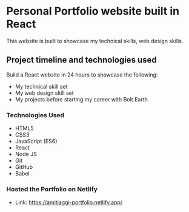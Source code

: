 # Personal Portfolio website built in React

This website is built to showcase my technical skills, web design skills.


## Project timeline and technologies used

Build a React website in 24 hours to showcase the following:
* My technical skill set
* My web design skill set
* My projects before starting my career with Bolt.Earth


### Technologies Used

* HTML5
* CSS3
* JavaScript (ES6)
* React
* Node JS
* Git
* GitHub
* Babel


### Hosted the Portfolio on Netlify

* Link: https://amitjaggi-portfolio.netlify.app/
